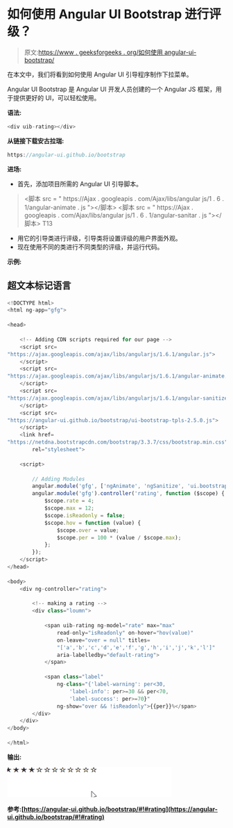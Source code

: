 # 如何使用 Angular UI Bootstrap 进行评级？

> 原文:[https://www . geeksforgeeks . org/如何使用 angular-ui-bootstrap/](https://www.geeksforgeeks.org/how-to-make-rating-using-angular-ui-bootstrap/)

在本文中，我们将看到如何使用 Angular UI 引导程序制作下拉菜单。

Angular UI Bootstrap 是 Angular UI 开发人员创建的一个 Angular JS 框架，用于提供更好的 UI，可以轻松使用。

**语法:**

```ts
<div uib-rating></div>
```

**从链接下载安古拉瑞:**

```ts
https://angular-ui.github.io/bootstrap
```

**进场:**

*   首先，添加项目所需的 Angular UI 引导脚本。

> <脚本 src = " https://Ajax . googleapis . com/Ajax/libs/angular js/1 . 6 . 1/angular-animate . js "></脚本>
> <脚本 src = " https://Ajax . googleapis . com/Ajax/libs/angular js/1 . 6 . 1/angular-sanitar . js "></脚本>
> T13

*   用它的引导类进行评级，引导类将设置评级的用户界面外观。
*   现在使用不同的类进行不同类型的评级，并运行代码。

**示例:**

## 超文本标记语言

```ts
<!DOCTYPE html>
<html ng-app="gfg">

<head>

    <!-- Adding CDN scripts required for our page -->
    <script src=
"https://ajax.googleapis.com/ajax/libs/angularjs/1.6.1/angular.js">
    </script>
    <script src=
"https://ajax.googleapis.com/ajax/libs/angularjs/1.6.1/angular-animate.js">
    </script>
    <script src=
"https://ajax.googleapis.com/ajax/libs/angularjs/1.6.1/angular-sanitize.js">
    </script>
    <script src=
"https://angular-ui.github.io/bootstrap/ui-bootstrap-tpls-2.5.0.js">
    </script>
    <link href=
"https://netdna.bootstrapcdn.com/bootstrap/3.3.7/css/bootstrap.min.css"
        rel="stylesheet">

    <script>

        // Adding Modules
        angular.module('gfg', ['ngAnimate', 'ngSanitize', 'ui.bootstrap']);
        angular.module('gfg').controller('rating', function ($scope) {
            $scope.rate = 4;
            $scope.max = 12;
            $scope.isReadonly = false;
            $scope.hov = function (value) {
                $scope.over = value;
                $scope.per = 100 * (value / $scope.max);
            };
        });
    </script>
</head>

<body>
    <div ng-controller="rating">

        <!-- making a rating -->
        <div class="loumn">

            <span uib-rating ng-model="rate" max="max" 
                read-only="isReadonly" on-hover="hov(value)"
                on-leave="over = null" titles=
                "['a','b','c','d','e','f','g','h','i','j','k','l']"
                aria-labelledby="default-rating">
            </span>

            <span class="label"
                ng-class="{'label-warning': per<30, 
                    'label-info': per>=30 && per<70, 
                    'label-success': per>=70}"
                ng-show="over && !isReadonly">{{per}}%</span>
        </div>
    </div>
</body>

</html>
```

**输出:**

![](img/0916f25d3421c224c97a4951f8769773.png)

**参考:**[](https://angular-ui.github.io/bootstrap/#!#popover)**[https://angular-ui.github.io/bootstrap/#!#rating](https://angular-ui.github.io/bootstrap/#!#rating)**